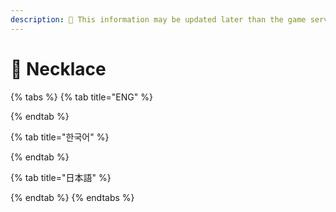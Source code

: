 ```yaml
---
description: 🛑 This information may be updated later than the game server data.
---
```


# 📿 Necklace

{% tabs %}
{% tab title="ENG" %}

{% endtab %}

{% tab title="한국어" %}

{% endtab %}

{% tab title="日本語" %}

{% endtab %}
{% endtabs %}
